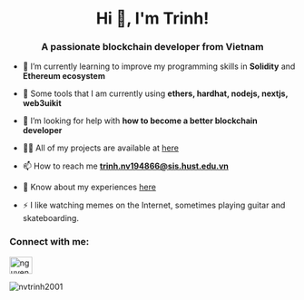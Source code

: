 <h1 align="center">Hi 👋, I'm Trinh!</h1>
<h3 align="center">A passionate blockchain developer from Vietnam</h3>

- 🌱 I’m currently learning to improve my programming skills in **Solidity** and **Ethereum ecosystem**

- 💬 Some tools that I am currently using **ethers, hardhat, nodejs, nextjs, web3uikit**

- 🤝 I’m looking for help with **how to become a better blockchain developer**

- 👨‍💻 All of my projects are available at [here](https://github.com/nvtrinh2001)

- 📫 How to reach me **trinh.nv194866@sis.hust.edu.vn**

- 📄 Know about my experiences [here](here)

- ⚡ I like watching memes on the Internet, sometimes playing guitar and skateboarding.

<h3 align="left">Connect with me:</h3>
<p align="left">
<a href="https://www.linkedin.com/in/nguyenvantrinh2001/" target="blank"><img align="center" src="https://raw.githubusercontent.com/rahuldkjain/github-profile-readme-generator/master/src/images/icons/Social/linked-in-alt.svg" alt="nguyenvantrinh2001" height="30" width="40" /></a>
</p>

<p><img align="center" src="https://github-readme-stats.vercel.app/api/top-langs?username=nvtrinh2001&show_icons=true&locale=en&layout=compact" alt="nvtrinh2001" /></p>
